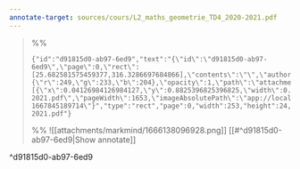 ```yaml
---
annotate-target: sources/cours/L2_maths_geometrie_TD4_2020-2021.pdf
---
```


>%%
>```annotate-json
>{"id":"d91815d0-ab97-6ed9","text":"{\"id\":\"d91815d0-ab97-6ed9\",\"page\":0,\"rect\":[25.682581575459377,316.3286697684866],\"contents\":\"\",\"author\":\"\",\"color\":{\"r\":249,\"g\":233,\"b\":204},\"opacity\":1,\"path\":\"attachments/markmind/1666138096928.png\",\"relateRect\":[{\"x\":0.04126984126984127,\"y\":0.8825396825396825,\"width\":0.4015873015873016,\"height\":0.0380952380952381}],\"pdfName\":\"sources/cours/L2_maths_geometrie_TD4_2020-2021.pdf\",\"pageWidth\":1653,\"imageAbsolutePath\":\"app://local/Users/oscarplaisant/devoirs/cours/attachments/markmind/1666138096928.png?1667845189714\"}","type":"rect","page":0,"width":253,"height":24,"pdfName":"sources/cours/L2_maths_geometrie_TD4_2020-2021.pdf"}
>```
>%%
>![[attachments/markmind/1666138096928.png]]
>[[#^d91815d0-ab97-6ed9|Show annotate]]
>
^d91815d0-ab97-6ed9

